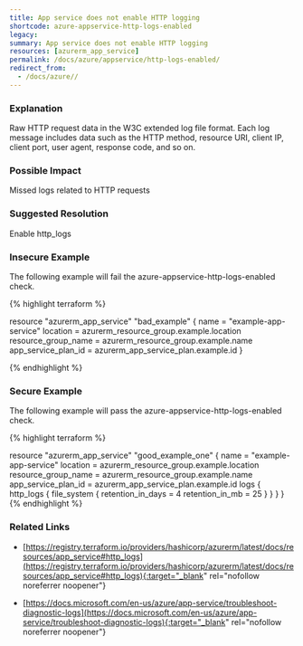 ```yaml
---
title: App service does not enable HTTP logging
shortcode: azure-appservice-http-logs-enabled
legacy: 
summary: App service does not enable HTTP logging 
resources: [azurerm_app_service] 
permalink: /docs/azure/appservice/http-logs-enabled/
redirect_from: 
  - /docs/azure//
---
```


### Explanation

Raw HTTP request data in the W3C extended log file format. Each log message includes data such as the HTTP method, resource URI, client IP, client port, user agent, response code, and so on.

### Possible Impact
Missed logs related to HTTP requests

### Suggested Resolution
Enable http_logs


### Insecure Example

The following example will fail the azure-appservice-http-logs-enabled check.

{% highlight terraform %}

resource "azurerm_app_service" "bad_example" {
  name                = "example-app-service"
  location            = azurerm_resource_group.example.location
  resource_group_name = azurerm_resource_group.example.name
  app_service_plan_id = azurerm_app_service_plan.example.id
}

{% endhighlight %}



### Secure Example

The following example will pass the azure-appservice-http-logs-enabled check.

{% highlight terraform %}

resource "azurerm_app_service" "good_example_one" {
  name                = "example-app-service"
  location            = azurerm_resource_group.example.location
  resource_group_name = azurerm_resource_group.example.name
  app_service_plan_id = azurerm_app_service_plan.example.id
  logs {
    http_logs {
	  file_system {
		retention_in_days = 4
		retention_in_mb  = 25
	  }
	}
  }
}
{% endhighlight %}



### Related Links


- [https://registry.terraform.io/providers/hashicorp/azurerm/latest/docs/resources/app_service#http_logs](https://registry.terraform.io/providers/hashicorp/azurerm/latest/docs/resources/app_service#http_logs){:target="_blank" rel="nofollow noreferrer noopener"}

- [https://docs.microsoft.com/en-us/azure/app-service/troubleshoot-diagnostic-logs](https://docs.microsoft.com/en-us/azure/app-service/troubleshoot-diagnostic-logs){:target="_blank" rel="nofollow noreferrer noopener"}


